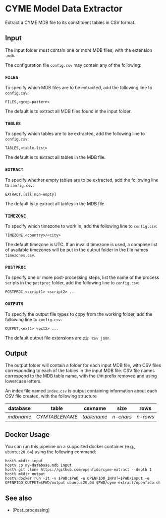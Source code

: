 # CYME Model Data Extractor

Extract a CYME MDB file to its constituent tables in CSV format.

## Input

The input folder must contain one or more MDB files, with the extension `.mdb`.

The configuration file `config.csv` may contain any of the following:

### `FILES`

To specify which MDB files are to be extracted, add the following line to `config.csv`:

~~~
FILES,<grep-pattern>
~~~

The default is to extract all MDB files found in the input folder.

### `TABLES`

To specify which tables are to be extracted, add the following line to `config.csv`:

~~~
TABLES,<table-list>
~~~

The default is to extract all tables in the MDB file.

### `EXTRACT`

To specify whether empty tables are to be extracted, add the following line to `config.csv`:

~~~
EXTRACT,[all|non-empty]
~~~

The default is to extract all tables in the MDB file.

### `TIMEZONE`

To specify which timezone to work in, add the following line to `config.csv`:

~~~
TIMEZONE,<country>/<city>
~~~

The default timezone is UTC. If an invalid timezone is used, a complete list of available timezones will be put in the output folder in the file names `timezones.csv`.

### `POSTPROC`

To specify one or more post-processing steps, list the name of the process scripts in the `postproc` folder, add the following line to `config.csv`:

~~~
POSTPROC,<script1> <script2> ...
~~~

### `OUTPUTS`

To specify the output file types to copy from the working folder, add the following line to `config.csv`:

~~~
OUTPUT,<ext1> <ext2> ...
~~~

The default output file extensions are `zip csv json`.

## Output

The output folder will contain a folder for each input MDB file, with CSV files corresponding to each of the tables in the input MDB file.  CSV file names correspond to the MDB table name, with the `CYM` prefix removed and using lowercase letters.

An index file named `index.csv` is output containing information about each CSV file created, with the following structure

| database | table | csvname | size | rows |
| -------- | ----- | ------- | ---- | ---- |
| *mdbname*  | *CYMTABLENAME* | *tablename* | *n-chars* | *n-rows* |

## Docker Usage

You can run this pipeline on a supported docker container (e.g., `ubuntu:20.04`) using the following command:

~~~
host% mkdir input
host% cp my-database.mdb input
host% git clone https://github.com/openfido/cyme-extract --depth 1
host% mkdir output
host% docker run -it -v $PWD:$PWD -e OPENFIDO_INPUT=$PWD/input -e OPENFIDO_OUTPUT=$PWD/output ubuntu:20.04 $PWD/cyme-extract/openfido.sh
~~~

## See also

* [Post_processing]
